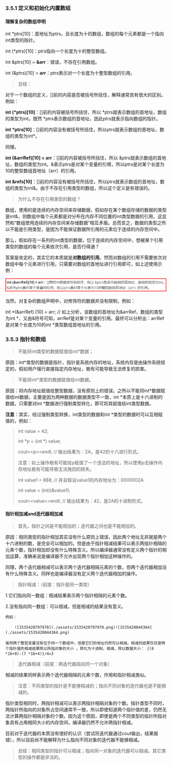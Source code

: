 ### 3.5.1 定义和初始化内置数组

#### 理解复杂的数组申明

int *ptrs[10]：首地址为ptrs，且长度为十的数组，数组的每个元素都是一个指向int类型的指针。

int (*ptrs)[10]：ptrs指向一个长度为十的整型数组。



int &ptrs[10] = **&arr**：错误，不存在引用数组。

int (&ptrs)[10] = **arr**：ptrs表示对一个长度为十整型数组的引用。



> 总结：

对于一个数组的定义，[]前的内容是否被括号所括住，解释通常具有很大的区别。例如：

**int (*ptrs)[10]**：[]前的内容被括号所括住，所以 *ptrs就表示数组的首地址，数组的类型为int。既然 *ptrs表示数组的首地址，因此ptrs就表示指向数组的指针。

**int *ptrs[10]**：[]前的内容没有被括号所括住，所以ptrs就表示数组的首地址，数组的类型为int*。

同理，

**int (&arrRef)[10] = arr**：[]前的内容被括号所括住，所以 &ptrs就表示数组的首地址，数组的类型为int。&表示ptrs是对某个变量的引用，所以ptrs是对某个长度为10的整型数组首地址（arr）的引用。

**int &refs[10]**：[]前的内容没有被括号所括住，所以ptrs就表示数组的首地址，数组的类型为int&。由于不存在引用类型的数组，所以这个定义是有错误的。



> 为什么不存在引用类型的数组？

数组，使用的是连续的内存空间来存储数据，假如存在某个数组存储的数据的类型是int&，则数组中每个元素都是对分布在内存不同位置的int类型数据的引用，这显然和“数组使用连续的内存空间来存储数据”相互矛盾。总而言之，数据的类型之所以不能是引用类型，是因为不能保证数据所引用的元素位于连续的内存空间中。

那么，假如存在一系列的int类型的数据，位于连续的内存空间中，想被某个引用类型的数组的每个元素依次引用，是否行得通？

答案是肯定的，其实它的本质就是**对数组的引用**。然而对数组的引用不需要依次对数组中每个元素进行引用，只需要对数组的首地址进行引用即可，如上述使用示例：

![1535165444500](./assets/1535165444500.png)



当然，对复杂的数组声明中，对修饰符的数据并没有限制，例如：

int *(&arrRef) [10] = arr;  // 如上分析，该数组的首地址为&arrRef，数组的类型为int *，又由&符号可知，arrRef是对某个变量的引用。最终可以分析出：arrRef是对某个长度为10的int *类型数组首地址的引用。



### 3.5.3 指针和数组

> 不能将int类型的数据赋值给int*数据；

原因：int*类型的数据是指针，指针是系统内存的地址，系统内存是由操作系统规定的，假如用户强行直接指定内存地址，极有可能导致无法修复的损害。

> 不能将int*类型的数据赋值给int数据。

原因：将内存地址赋值给整型数据，没有原则上的错误。之所以不能将int*数据赋值给int数据，主要是因为两种数据的数据类型不一致，int *本质上是十六进制的数据，只需要对int *数据进行强制类型转化，即可将其赋值给int类型数据。



**注意**：其实，经过强制类型转换，int类型的数据和int *类型的数据时可以互相赋值的，例如：

> int value = 42;
>
> int *p = (int *) value;
>
> cout<<p<<endl;    // 输出结果为：2A，是42的十六进行形式。
>
> 注意：如上操作极有可能给p赋值了一个违法的地址，所以使用p去操作内存地址极有可能导致无法挽回的损失。
>
>
>
> int value1 = 888;  // 并且假设value1的内存地址为：0000002A
>
> int value = (int)(&value1);
>
> cout<<value<<endl;    // 输出结果为：42，是2A的十进制形式。   



#### 指针相加减and迭代器相加减

> 首先，指针之间是不能相加的；迭代器之间也是不能相加的。

原因：相同类型的指针相加其实没有什么原则上错误，因此两个地址无非就是两个十六进制的数，是完全可以相加的。但是由于指针相减结果可以表示两指针相隔的元素个数，指针相加却没有什么特殊含义。所以编译器通常没有定义两个指针的相加运算，准确来说是编译器不允许出现两个指针相加这种操作的。

同理，两个迭代器相减可以表示两个迭代器相隔元素的个数，但两个迭代器相加没有什么特殊含义。同样也是编译器没有定义两个迭代器相加的操作。



> 指针相减：（前提：指针是同一类型）

1.它们指向同一数组：相减结果表示两个指针相隔的元素个数。

2.没有指向同一数组：可以相减，但是相减的结果没有意义。

	例如：

		![1535420797970](./assets/1535420797970.png)![1535420844364](./assets/1535420844364.png)

	虽然两个整型变量没有位于同一个数组中，但是它们的地址仍然可以相减。相减的结果仅仅是两个指针值的相减结果除以所指对象的大小 。转化为十进制，相减，除以数据大小： {(8 *16+0)-(7 *16+4)}/4=3



> 迭代器相减（前提：两迭代器指向同一个对象）

相减的结果同样表示两个迭代器相隔的元素个数，作用和指针相减类似。



> 注意：不同类型的指针是不能够相减的；指向不同对象的迭代器也是不能相减的。

指针类型相同时，两指针相减可以表示两指针相隔对象的个数。指针类型不同时，两指针所指向的对象所占空间通常不一致，所以即使知道两个指针值的差，仍然无法计算两指针相隔对象的个数。因为这个原因，即使是两个不同类型的指针所指对象具有占用相同大小的内存空间，编译器仍然不允许两指针相减。

目前对于迭代器的本质没有很好的认识（尝试将迭代器通过cout输出，结果报错），所以目前尚不能解释为什么指向不同对象的迭代器不能够相减。   



> 总结：相同类型的指针可以相减；指向同一对象的迭代器可以相减。其它类型的操作都是非法的。



























